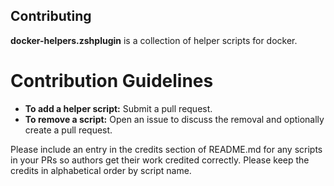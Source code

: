 ## Contributing

**docker-helpers.zshplugin** is a collection of helper scripts for docker.

# Contribution Guidelines

- **To add a helper script:** Submit a pull request.
- **To remove a script:** Open an issue to discuss the removal and optionally create a pull request.

Please include an entry in the credits section of README.md for any scripts in your PRs so authors get their work credited correctly. Please keep the credits in alphabetical order by script name.
